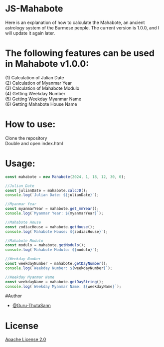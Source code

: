 # JS-Mahabote
Here is an explanation of how to calculate the Mahabote, an ancient astrology system of the Burmese people. The current version is 1.0.0, and I will update it again later.

# The following features can be used in Mahabote v1.0.0:

(1) Calculation of Julian Date<br>
(2) Calculation of Myanmar Year<br>
(3) Calculation of Mahabote Modulo<br>
(4) Getting Weekday Number<br>
(5) Getting Weekday Myanmar Name<br>
(6) Getting Mahabote House Name<br>

# How to use:
Clone the repository <br>
Double and open index.html

# Usage:
````javascript
const mahabote = new Mahabote(2024, 1, 18, 12, 30, 0);

//Julian Date
const julianDate = mahabote.calcJD();
console.log(`Julian Date: ${julianDate}`);

//Myanmar Year
const myanmarYear = mahabote.get_mmYear();
console.log(`Myanmar Year: ${myanmarYear}`);

//Mahabote House
const zodiacHouse = mahabote.getHouse();
console.log(`Mahabote House: ${zodiacHouse}`);

//Mahabote Modulo
const modulo = mahabote.getModulo();
console.log(`Mahabote Modulo: ${modulo}`);

//Weekday Number
const weekdayNumber = mahabote.getDayNumber();
console.log(`Weekday Number: ${weekdayNumber}`);

//Weekday Myanmar Name
const weekdayName = mahabote.getDayString();
console.log(`Weekday Myanmar Name: ${weekdayName}`);
````

#Author
- [@Guru-ThutaSann](https://github.com/Guru-ThutaSann/)

# License
[Apache License 2.0](LICENSE)